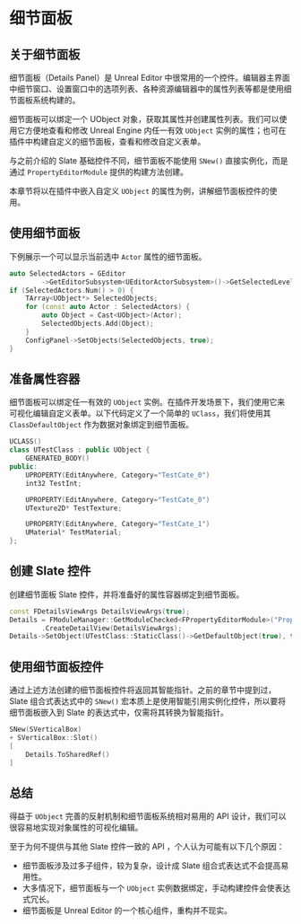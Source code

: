 # 细节面板

## 关于细节面板

细节面板（Details Panel）是 Unreal Editor 中很常用的一个控件。编辑器主界面中细节窗口、设置窗口中的选项列表、各种资源编辑器中的属性列表等都是使用细节面板系统构建的。

细节面板可以绑定一个 UObject 对象，获取其属性并创建属性列表。我们可以使用它方便地查看和修改 Unreal Engine 内任一有效 `UObject` 实例的属性；也可在插件中构建自定义的细节面板，查看和修改自定义表单。

与之前介绍的 Slate 基础控件不同，细节面板不能使用 `SNew()` 直接实例化，而是通过 `PropertyEditorModule` 提供的构建方法创建。

本章节将以在插件中嵌入自定义 `UObject` 的属性为例，讲解细节面板控件的使用。

## 使用细节面板

下例展示一个可以显示当前选中 `Actor` 属性的细节面板。

```cpp
auto SelectedActors = GEditor
        ->GetEditorSubsystem<UEditorActorSubsystem>()->GetSelectedLevelActors();
if (SelectedActors.Num() > 0) {
    TArray<UObject*> SelectedObjects;
    for (const auto Actor : SelectedActors) {
        auto Object = Cast<UObject>(Actor);
        SelectedObjects.Add(Object);
    }
    ConfigPanel->SetObjects(SelectedObjects, true);
}
```

## 准备属性容器

细节面板可以绑定任一有效的 `UObject` 实例。在插件开发场景下，我们使用它来可视化编辑自定义表单。以下代码定义了一个简单的 `UClass`，我们将使用其 `ClassDefaultObject` 作为数据对象绑定到细节面板。

```cpp
UCLASS()
class UTestClass : public UObject {
	GENERATED_BODY()
public:
	UPROPERTY(EditAnywhere, Category="TestCate_0")
	int32 TestInt;

	UPROPERTY(EditAnywhere, Category="TestCate_0")
	UTexture2D* TestTexture;

	UPROPERTY(EditAnywhere, Category="TestCate_1")
	UMaterial* TestMaterial;
};
```

## 创建 Slate 控件

创建细节面板 Slate 控件，并将准备好的属性容器绑定到细节面板。

```cpp
const FDetailsViewArgs DetailsViewArgs(true);
Details = FModuleManager::GetModuleChecked<FPropertyEditorModule>("PropertyEditor")
        .CreateDetailView(DetailsViewArgs);
Details->SetObject(UTestClass::StaticClass()->GetDefaultObject(true), true);
```

## 使用细节面板控件

通过上述方法创建的细节面板控件将返回其智能指针。之前的章节中提到过，Slate 组合式表达式中的 `SNew()` 宏本质上是使用智能引用实例化控件，所以要将细节面板嵌入到 Slate 的表达式中，仅需将其转换为智能指针。

```cpp
SNew(SVerticalBox)
+ SVerticalBox::Slot()
[
    Details.ToSharedRef()
]
```

## 总结

得益于 `UObject` 完善的反射机制和细节面板系统相对易用的 API 设计，我们可以很容易地实现对象属性的可视化编辑。

至于为何不提供与其他 Slate 控件一致的 API ，个人认为可能有以下几个原因：

- 细节面板涉及过多子组件，较为复杂，设计成 Slate 组合式表达式不会提高易用性。
- 大多情况下，细节面板与一个 `UObject` 实例数据绑定，手动构建控件会使表达式冗长。
- 细节面板是 Unreal Editor 的一个核心组件，重构并不现实。

